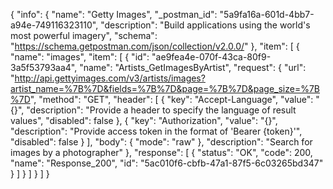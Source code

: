 {
  "info": {
    "name": "Getty Images",
    "_postman_id": "5a9fa16a-601d-4bb7-a94e-749116323110",
    "description": "Build applications using the world's most powerful imagery",
    "schema": "https://schema.getpostman.com/json/collection/v2.0.0/"
  },
  "item": [
    {
      "name": "images",
      "item": [
        {
          "id": "ae9fea4e-070f-43ca-80f9-3a5f53793aa4",
          "name": "Artists_GetImagesByArtist",
          "request": {
            "url": "http://api.gettyimages.com/v3/artists/images?artist_name=%7B%7D&fields=%7B%7D&page=%7B%7D&page_size=%7B%7D",
            "method": "GET",
            "header": [
              {
                "key": "Accept-Language",
                "value": "{}",
                "description": "Provide a header to specify the language of result values",
                "disabled": false
              },
              {
                "key": "Authorization",
                "value": "{}",
                "description": "Provide access token in the format of 'Bearer {token}'",
                "disabled": false
              }
            ],
            "body": {
              "mode": "raw"
            },
            "description": "Search for images by a photographer"
          },
          "response": [
            {
              "status": "OK",
              "code": 200,
              "name": "Response_200",
              "id": "5ac010f6-cbfb-47a1-87f5-6c03265bd347"
            }
          ]
        }
      ]
    }
  ]
}